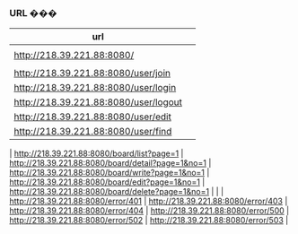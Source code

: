 ### URL ���
url | |
------- | ------- |
 |  |
http://218.39.221.88:8080/ | 
 |  |
http://218.39.221.88:8080/user/join |
http://218.39.221.88:8080/user/login | 
http://218.39.221.88:8080/user/logout | |
http://218.39.221.88:8080/user/edit | 
http://218.39.221.88:8080/user/find | 
 |
http://218.39.221.88:8080/board/list?page=1 | 
http://218.39.221.88:8080/board/detail?page=1&no=1 | 
http://218.39.221.88:8080/board/write?page=1&no=1 | 
http://218.39.221.88:8080/board/edit?page=1&no=1 | 
http://218.39.221.88:8080/board/delete?page=1&no=1 | 
 |  |
http://218.39.221.88:8080/error/401 | 
http://218.39.221.88:8080/error/403 | 
http://218.39.221.88:8080/error/404 | 
http://218.39.221.88:8080/error/500 | 
http://218.39.221.88:8080/error/502 | 
http://218.39.221.88:8080/error/503 | 
